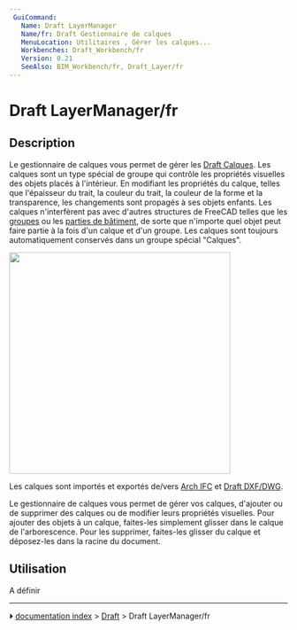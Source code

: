 ```yaml
---
 GuiCommand:
   Name: Draft LayerManager
   Name/fr: Draft Gestionnaire de calques
   MenuLocation: Utilitaires , Gérer les calques...
   Workbenches: Draft_Workbench/fr
   Version: 0.21
   SeeAlso: BIM_Workbench/fr, Draft_Layer/fr
---
```


# Draft LayerManager/fr

## Description

Le gestionnaire de calques vous permet de gérer les [Draft Calques](Draft_Layer/fr.md). Les calques sont un type spécial de groupe qui contrôle les propriétés visuelles des objets placés à l\'intérieur. En modifiant les propriétés du calque, telles que l\'épaisseur du trait, la couleur du trait, la couleur de la forme et la transparence, les changements sont propagés à ses objets enfants. Les calques n\'interfèrent pas avec d\'autres structures de FreeCAD telles que les [groupes](Std_Group/fr.md) ou les [parties de bâtiment](Arch_BuildingPart/fr.md), de sorte que n\'importe quel objet peut faire partie à la fois d\'un calque et d\'un groupe. Les calques sont toujours automatiquement conservés dans un groupe spécial \"Calques\".

<img alt="" src=images/BIM_layers_screenshot.png  style="width:400px;">

Les calques sont importés et exportés de/vers [Arch IFC](Arch_IFC/fr.md) et [Draft DXF/DWG](Draft_DXF/fr.md).

Le gestionnaire de calques vous permet de gérer vos calques, d\'ajouter ou de supprimer des calques ou de modifier leurs propriétés visuelles. Pour ajouter des objets à un calque, faites-les simplement glisser dans le calque de l\'arborescence. Pour les supprimer, faites-les glisser du calque et déposez-les dans la racine du document.



## Utilisation

A définir



---
⏵ [documentation index](../README.md) > [Draft](Draft_Workbench.md) > Draft LayerManager/fr
